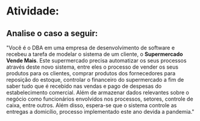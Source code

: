 # Atividade:

## Analise o caso a seguir:

"Você é o DBA em uma empresa de desenvolvimento de software e recebeu a tarefa de modelar o sistema de um cliente, o **Supermercado Vende Mais**. Este supermercado precisa automatizar os seus processos através deste novo sistema, entre eles o processo de vender os seus produtos para os clientes, comprar produtos dos fornecedores para reposição do estoque, controlar o financeiro do supermercado a fim de saber tudo que é recebido nas vendas e pago de despesas do estabelecimento comercial. Além de armazenar dados relevantes sobre o negócio como funcionários envolvidos nos processos, setores, controle de caixa, entre outros. Além disso, espera-se que o sistema controle as entregas a domicílio, processo implementado este ano devida a pandemia."
